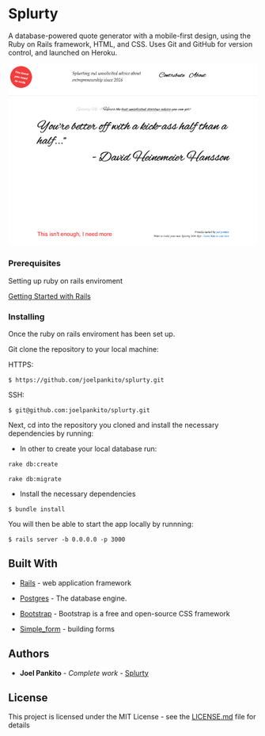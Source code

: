 # Splurty

A database-powered quote generator with a mobile-first design, using the Ruby on Rails framework, HTML, and CSS. Uses Git and GitHub for version control, and launched on Heroku.

![splurty](/app/assets/images/splurty.png)


### Prerequisites

Setting up ruby on rails enviroment

[Getting Started with Rails](https://guides.rubyonrails.org/v5.0/getting_started.html)

### Installing

Once the ruby on rails enviroment has been set up.

Git clone the repository to your local machine:

HTTPS:
```
$ https://github.com/joelpankito/splurty.git
```
SSH:
```
$ git@github.com:joelpankito/splurty.git

```
Next, cd into the repository you cloned and install the necessary dependencies by running:
* In other to create your local database run:
```
rake db:create
```
```
rake db:migrate
```
* Install the necessary dependencies
```
$ bundle install
```
You will then be able to start the app locally by runnning:
```
$ rails server -b 0.0.0.0 -p 3000
```


## Built With

* [Rails](https://rubyonrails.org/) - web application framework

* [Postgres](https://www.postgresql.org/) - The database engine.

* [Bootstrap](https://getbootstrap.com/) - Bootstrap is a free and open-source CSS framework

* [Simple_form](https://github.com/heartcombo/simple_form) - building forms


## Authors

* **Joel Pankito** - *Complete work* - [Splurty](https://github.com/joelpankito)

## License

This project is licensed under the MIT License - see the [LICENSE.md](LICENSE.md) file for details
